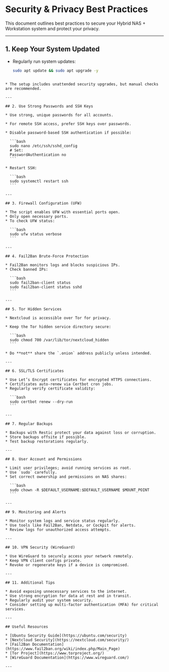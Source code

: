 # Security & Privacy Best Practices

This document outlines best practices to secure your Hybrid NAS + Workstation system and protect your privacy.

---

## 1. Keep Your System Updated

- Regularly run system updates:

  ```bash
  sudo apt update && sudo apt upgrade -y
````

* The setup includes unattended security upgrades, but manual checks are recommended.

---

## 2. Use Strong Passwords and SSH Keys

* Use strong, unique passwords for all accounts.

* For remote SSH access, prefer SSH keys over passwords.

* Disable password-based SSH authentication if possible:

  ```bash
  sudo nano /etc/ssh/sshd_config
  # Set:
  PasswordAuthentication no
  ```

* Restart SSH:

  ```bash
  sudo systemctl restart ssh
  ```

---

## 3. Firewall Configuration (UFW)

* The script enables UFW with essential ports open.
* Only open necessary ports.
* To check UFW status:

  ```bash
  sudo ufw status verbose
  ```

---

## 4. Fail2Ban Brute-Force Protection

* Fail2Ban monitors logs and blocks suspicious IPs.
* Check banned IPs:

  ```bash
  sudo fail2ban-client status
  sudo fail2ban-client status sshd
  ```

---

## 5. Tor Hidden Services

* Nextcloud is accessible over Tor for privacy.

* Keep the Tor hidden service directory secure:

  ```bash
  sudo chmod 700 /var/lib/tor/nextcloud_hidden
  ```

* Do **not** share the `.onion` address publicly unless intended.

---

## 6. SSL/TLS Certificates

* Use Let’s Encrypt certificates for encrypted HTTPS connections.
* Certificates auto-renew via Certbot cron jobs.
* Regularly verify certificate validity:

  ```bash
  sudo certbot renew --dry-run
  ```

---

## 7. Regular Backups

* Backups with Restic protect your data against loss or corruption.
* Store backups offsite if possible.
* Test backup restorations regularly.

---

## 8. User Account and Permissions

* Limit user privileges; avoid running services as root.
* Use `sudo` carefully.
* Set correct ownership and permissions on NAS shares:

  ```bash
  sudo chown -R $DEFAULT_USERNAME:$DEFAULT_USERNAME $MOUNT_POINT
  ```

---

## 9. Monitoring and Alerts

* Monitor system logs and service status regularly.
* Use tools like Fail2Ban, Netdata, or Cockpit for alerts.
* Review logs for unauthorized access attempts.

---

## 10. VPN Security (WireGuard)

* Use WireGuard to securely access your network remotely.
* Keep VPN client configs private.
* Revoke or regenerate keys if a device is compromised.

---

## 11. Additional Tips

* Avoid exposing unnecessary services to the internet.
* Use strong encryption for data at rest and in transit.
* Regularly audit your system security.
* Consider setting up multi-factor authentication (MFA) for critical services.

---

## Useful Resources

* [Ubuntu Security Guide](https://ubuntu.com/security)
* [Nextcloud Security](https://nextcloud.com/security/)
* [Fail2Ban Documentation](https://www.fail2ban.org/wiki/index.php/Main_Page)
* [Tor Project](https://www.torproject.org/)
* [WireGuard Documentation](https://www.wireguard.com/)

---

